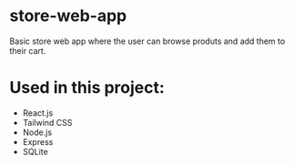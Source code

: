 # store-web-app
Basic store web app where the user can browse produts and add them to their cart.

# Used in this project:
 * React.js
 * Tailwind CSS
 * Node.js
 * Express
 * SQLite
